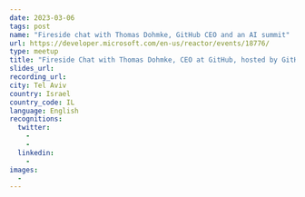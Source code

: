```yaml
---
date: 2023-03-06
tags: post
name: "Fireside chat with Thomas Dohmke, GitHub CEO and an AI summit"
url: https://developer.microsoft.com/en-us/reactor/events/18776/
type: meetup
title: "Fireside Chat with Thomas Dohmke, CEO at GitHub, hosted by GitHub Stars Eyar Zilberman & Liran Tal"
slides_url:
recording_url: 
city: Tel Aviv
country: Israel
country_code: IL
language: English
recognitions:
  twitter:
    - 
    - 
  linkedin:
    - 
images:
  - 
---
```

